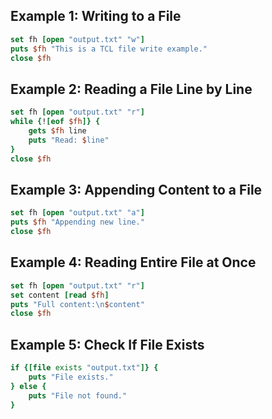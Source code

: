 ## Example 1: Writing to a File
```tcl
set fh [open "output.txt" "w"]
puts $fh "This is a TCL file write example."
close $fh
```

## Example 2: Reading a File Line by Line
```tcl
set fh [open "output.txt" "r"]
while {![eof $fh]} {
    gets $fh line
    puts "Read: $line"
}
close $fh
```

## Example 3: Appending Content to a File
```tcl
set fh [open "output.txt" "a"]
puts $fh "Appending new line."
close $fh
```

## Example 4: Reading Entire File at Once
```tcl
set fh [open "output.txt" "r"]
set content [read $fh]
puts "Full content:\n$content"
close $fh
```

##  Example 5: Check If File Exists
```tcl
if {[file exists "output.txt"]} {
    puts "File exists."
} else {
    puts "File not found."
}
```
